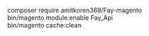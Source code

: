 composer require amitkoren369/Fay-magento  
bin/magento module:enable Fay_Api  
bin/magento cache:clean
